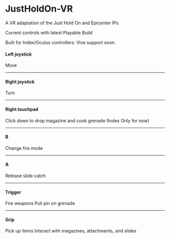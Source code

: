 # JustHoldOn-VR
 A VR adaptation of the Just Hold On and Epicenter IPs


Current controls with latest Playable Build

Built for Index/Oculus controllers:
Vive support soon.

#### Left joystick
Move

------------


#### Right joystick
Turn

------------


#### Right touchpad
Click down to drop magazine and cook grenade (Index Only for now)

------------


#### B
Change fire mode

------------


#### A
Release slide catch

------------


#### Trigger
Fire weapons
Pull pin on grenade

------------


#### Grip
Pick up items
Interact with magazines, attachments, and slides
